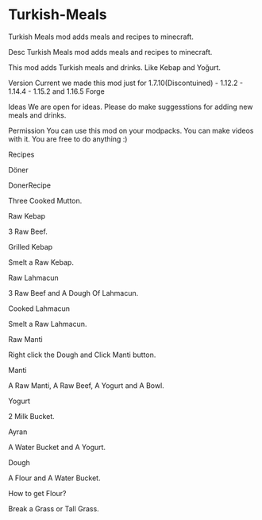 # Turkish-Meals
Turkish Meals mod adds meals and recipes to minecraft. 



Desc
Turkish Meals mod adds meals and recipes to minecraft. 

 

This mod adds Turkish meals and drinks. Like Kebap and Yoğurt. 

Version
Current we made this mod just for 1.7.10(Discontuined) - 1.12.2 - 1.14.4 - 1.15.2 and 1.16.5 Forge 

Ideas
We are open for ideas. Please do make suggesstions for adding new meals and drinks.

Permission
You can use this mod on your modpacks. You can make videos with it. You are free to do anything  :)

Recipes
 

Döner

DonerRecipe

Three Cooked Mutton.

Raw Kebap

 



3 Raw Beef.

 

Grilled Kebap




 Smelt a Raw Kebap.

 

Raw Lahmacun

 



3 Raw Beef and A Dough Of Lahmacun.

 

Cooked Lahmacun

 



Smelt a Raw Lahmacun.

 

Raw Manti

 



 



Right click the Dough and Click Manti button.

 

Manti

 



A Raw Manti, A Raw Beef, A Yogurt and A Bowl. 

 

Yogurt

 



2 Milk Bucket.

 

Ayran

 



 A Water Bucket and A Yogurt.

 

Dough

 



A Flour and A Water Bucket.

 

How to get Flour?

 







 

Break a Grass or Tall Grass.
